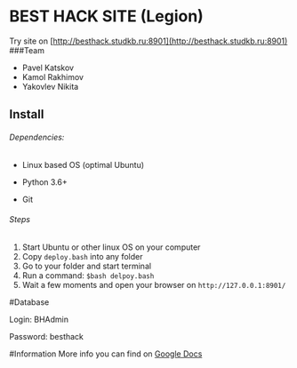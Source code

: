 # BEST HACK SITE (Legion)
Try site on [http://besthack.studkb.ru:8901](http://besthack.studkb.ru:8901)
###Team

- Pavel Katskov
- Kamol Rakhimov
- Yakovlev Nikita

## Install
###### Dependencies:

- Linux based OS (optimal Ubuntu)

- Python 3.6+

- Git

###### Steps

1. Start Ubuntu or other linux OS on your computer
2. Copy `deploy.bash` into any folder
3. Go to your folder and start terminal
3. Run a command: `$bash delpoy.bash`
4. Wait a few moments and open your browser on `http://127.0.0.1:8901/`


#Database 

Login: BHAdmin

Password: besthack

#Information
More info you can find on [Google Docs](https://docs.google.com/document/d/1rdtjwashv7gF5jfFgp5FD_DXJfstC6mePB4rLbn06Y4/edit?usp=sharing)


